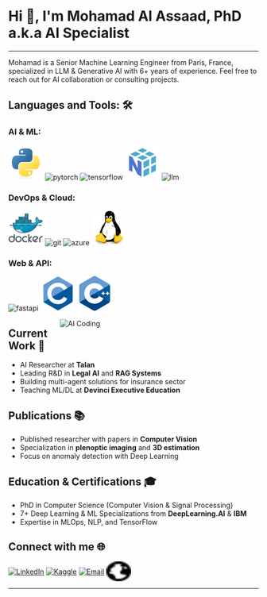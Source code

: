 # Hi 👋, I'm Mohamad Al Assaad, PhD a.k.a AI Specialist

---

Mohamad is a Senior Machine Learning Engineer from Paris, France, specialized in LLM & Generative AI with 6+ years of experience.
Feel free to reach out for AI collaboration or consulting projects.

## Languages and Tools: 🛠️

### AI & ML:
<p align="left">
<img src="https://raw.githubusercontent.com/devicons/devicon/master/icons/python/python-original.svg" alt="python" width="70" height="70"/>
<img src="https://www.vectorlogo.zone/logos/pytorch/pytorch-icon.svg" alt="pytorch" width="70" height="70"/>
<img src="https://www.vectorlogo.zone/logos/tensorflow/tensorflow-icon.svg" alt="tensorflow" width="70" height="70"/>
<img src="https://raw.githubusercontent.com/valohai/ml-logos/master/numpy.svg" alt="numpy" width="70" height="70"/>
<img src="https://upload.wikimedia.org/wikipedia/commons/0/04/ChatGPT_logo.svg" alt="llm" width="70" height="70"/>
</p>

### DevOps & Cloud:
<p align="left">
<img src="https://raw.githubusercontent.com/devicons/devicon/master/icons/docker/docker-original-wordmark.svg" alt="docker" width="70" height="70"/>
<img src="https://www.vectorlogo.zone/logos/git-scm/git-scm-icon.svg" alt="git" width="70" height="70"/>
<img src="https://www.vectorlogo.zone/logos/microsoft_azure/microsoft_azure-icon.svg" alt="azure" width="70" height="70"/>
<img src="https://raw.githubusercontent.com/devicons/devicon/master/icons/linux/linux-original.svg" alt="linux" width="70" height="70"/>
</p>

### Web & API:
<p align="left">
<img src="https://fastapi.tiangolo.com/img/logo-margin/logo-teal.png" alt="fastapi" height="70"/>
<img src="https://raw.githubusercontent.com/devicons/devicon/master/icons/c/c-original.svg" alt="c" width="70" height="70"/>
<img src="https://raw.githubusercontent.com/devicons/devicon/master/icons/cplusplus/cplusplus-original.svg" alt="cplusplus" width="70" height="70"/>
</p>

<img align="right" alt="AI Coding" width="400" src="https://media.giphy.com/media/v1.Y2lkPTc5MGI3NjExOGYybnI4YTBvejJ1NHZxdzcyamg2M3QzbjVydzRiM2h3YzlyanY1OCZlcD12MV9pbnRlcm5hbF9naWZfYnlfaWQmY3Q9Zw/2IudUHdI075HL02Pkk/giphy.gif"/>

## Current Work 🔭

- AI Researcher at **Talan**
- Leading R&D in **Legal AI** and **RAG Systems**
- Building multi-agent solutions for insurance sector
- Teaching ML/DL at **Devinci Executive Education**

## Publications 📚

- Published researcher with papers in **Computer Vision**
- Specialization in **plenoptic imaging** and **3D estimation**
- Focus on anomaly detection with Deep Learning

## Education & Certifications 🎓

- PhD in Computer Science (Computer Vision & Signal Processing)
- 7+ Deep Learning & ML Specializations from **DeepLearning.AI** & **IBM**
- Expertise in MLOps, NLP, and TensorFlow

## Connect with me 🌐

<p align="left">
<a href="https://linkedin.com/in/yourprofile" target="blank"><img align="center" src="https://raw.githubusercontent.com/rahuldkjain/github-profile-readme-generator/master/src/images/icons/Social/linked-in-alt.svg" alt="LinkedIn" height="40" width="50" /></a>
<a href="https://kaggle.com/yourprofile" target="blank"><img align="center" src="https://raw.githubusercontent.com/rahuldkjain/github-profile-readme-generator/master/src/images/icons/Social/kaggle.svg" alt="Kaggle" height="40" width="50" /></a>
<a href="mailto:mdalassaad@gmail.com"><img align="center" src="https://upload.wikimedia.org/wikipedia/commons/7/7e/Gmail_icon_%282020%29.svg" alt="Email" height="40" width="50" /></a>
<a href="https://yourwebsite.com" target="blank"><img align="center" src="https://raw.githubusercontent.com/iconic/open-iconic/master/svg/globe.svg" alt="Website" height="40" width="50" /></a>
</p>

---

<!-- 
<p align="center">
  <img src="https://github-readme-stats.vercel.app/api?username=yourusername&show_icons=true&theme=radical" alt="GitHub Stats"/>
</p>
-->